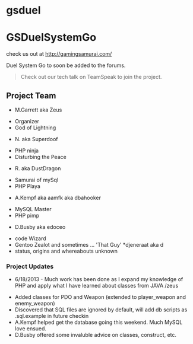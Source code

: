 gsduel
======

# GSDuelSystemGo #

check us out at http://gamingsamurai.com/

Duel System Go to soon be added to the forums.

> Check out our tech talk on TeamSpeak to join the project.

## Project Team ##

* M.Garrett aka Zeus
 + Organizer
 + God of Lightning
* N. aka Superdoof
 + PHP ninja
 + Disturbing the Peace
* R. aka DustDragon
 + Samurai of mySql
 + PHP Playa
* A.Kempf aka aamfk aka dbahooker
 + MySQL Master
 + PHP pimp
* D.Busby aka edoceo
 + code Wizard
 + Gentoo Zealot and sometimes ... 'That Guy'
*djeneraat aka d
 + status, origins and whereabouts unknown

### Project Updates ###

* 6/18/2013 - Much work has been done as I expand my knowledge of PHP and apply what I have learned about classes from JAVA /zeus
 + Added classes for PDO and Weapon (extended to player_weapon and enemy_weapon)
 + Discovered that SQL files are ignored by default, will add db scripts as .sql.example in future checkin
 + A.Kempf helped get the database going this weekend. Much MySQL love ensued.
 + D.Busby offered some invaluble advice on classes, construct, etc.
